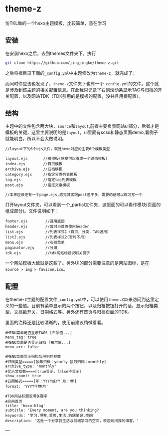 # theme-z #
仿TKL做的一个hexo主题模板，比较简单，意在学习

## 安装 ##
在安装hexo之后，去到themes文件夹下，执行
``` bash
git clone https://github.com/jingjingke/theme-z.git
```
之后将根目录下面的`_config.yml`中主题修改为`theme-z`，就完成了。

而同时你应该也发现了，`theme-z`文件夹下也有一个`_config.yml`的文件。这个就是涉及到该主题的相关配置信息。在此我只记录了右侧滚动条显示TAG与归档的开关配置，以及网站TDK（TDK引用的是模板的配置，没并且用根配置）。

## 结构 ##
主题中的文件包含两大块，`source`和`layout`,前者主要负责网站ui部分，后者才是模板的关键，这里主要说明的是`layout`，ui里面有scss和静态页面demo,看例子就能明白，所以不会太做说明。
```pre
//layout下的6个ejs文件，就是hexo对应的主要6个模板类型

layout.ejs       //根模板(感觉可以看成一个路由模板)
index.ejs        //首页模板
archive.ejs      //归档模板
category.ejs     //指定分类列表模板
tag.ejs          //指定tag列表模板
post.ejs         //指定文章模板

//本来应该还有一个page.ejs,感觉其实跟post差不多，需要的话可以练习写一个

```
打开layout文件夹，可以看到一个_partial文件夹，这里面的可以看作模块(页面的组成部分)。文件说明如下：
```pre
footer.ejs        //通用底部
header.ejs        //暂时只首页使用header
list.ejs          //列表样式1（首页，分类，TAG通用）
list2.ejs         //列表样式2(暂时不用)
menu.ejs          //右侧菜单
paginator.ejs     //分赠
tdk.ejs           //tdk网站标题说明关键字
```
一个网站模板大致就是这些了。另外UI的部分需要注意的是网站图标，是在`source > img > favicon.ico`。


## 配置 ##

在theme-z主题的配置文件`_config.yml`中，可以使用`theme.XXX`来访问到这里定义的一些值。目前有菜单显示的两个按钮，以及归档按钮打开的话，显示归档类型，文档数开关，日期格式等。另外还有首页与归档页面的TDK。

里面的注释还是比较清晰的，使用前建议稍微看看。
```pre
#MENU菜单是否显示TAGS [布尔值...]
menu_tag: true
#MENU菜单是否显示归档 [布尔值...]
menu_arc: false

#MENU菜单显示归档后用到的参数
#归档类型=====[按年归档：yearly 按月归档：monthly]
archive_type: 'monthly'
#显示文章数====[true显示，false不显示]
show_count: true
#日期格式=====[年：YYYY或YY 月：MM]
format: 'YYYY年MM月'

#TDK网站标题说明关键字
#应用首页
title: 'hexo-blog'
subtitle: 'Every moment, are you thinking?'
keywords: '学习,博客,首页,生活,前端笔记,空间'
description: '这是一个分享我生活与前端学习的空间，欢迎访问我的博客。'

……
```
